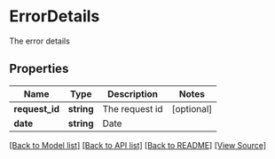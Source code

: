 ﻿# ErrorDetails
The error details

## Properties
Name | Type | Description | Notes
------------ | ------------- | ------------- | -------------
**request_id** | **string** | The request id | [optional]
**date** | **string** | Date | 

[[Back to Model list]](../README.md#documentation-for-models) [[Back to API list]](../README.md#documentation-for-api-endpoints) [[Back to README]](../README.md) [[View Source]](../src/Aspose/PDF/Model/ErrorDetails.php)


